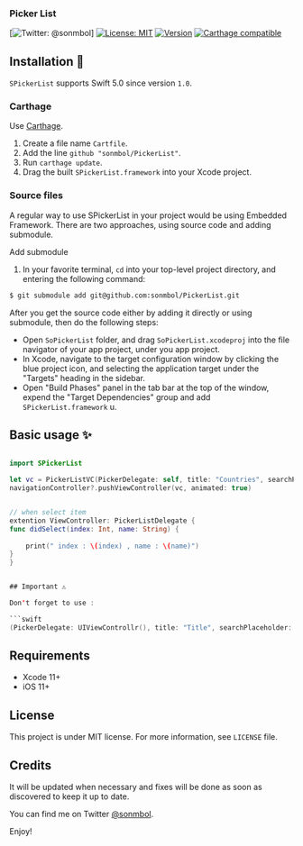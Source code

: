 ### Picker List 

[![Twitter: @sonmbol](https://img.shields.io/badge/contact-%40sonmbol-70a1fb.svg?style=flat)]
[![License: MIT](http://img.shields.io/badge/license-MIT-70a1fb.svg?style=flat)](https://github.com/sonmbol/PickerList/README.md)
[![Version](https://img.shields.io/badge/version-1.0-green.svg?style=flat)](https://github.com/sonmbol/PickerList)
[![Carthage compatible](https://img.shields.io/badge/Carthage-compatible-4BC51D.svg?style=flat)](https://github.com/Carthage/Carthage)


## Installation 📱

`SPickerList` supports Swift 5.0 since version `1.0`.

### Carthage

Use [Carthage](https://github.com/Carthage/Carthage).

1. Create a file name `Cartfile`.
2. Add the line `github "sonmbol/PickerList"`.
3. Run `carthage update`.
4. Drag the built `SPickerList.framework` into your Xcode project.

### Source files

A regular way to use SPickerList in your project would be using Embedded Framework. There are two approaches, using source code and adding submodule.


Add submodule

1. In your favorite terminal, `cd` into your top-level project directory, and entering the following command:
``` bash
$ git submodule add git@github.com:sonmbol/PickerList.git
```

After you get the source code either by adding it directly or using submodule, then do the following steps:

- Open `SoPickerList` folder, and drag `SoPickerList.xcodeproj` into the file navigator of your app project, under you app project.
- In Xcode, navigate to the target configuration window by clicking the blue project icon, and selecting the application target under the "Targets" heading in the sidebar.
- Open "Build Phases" panel in the tab bar at the top of the window, expend the "Target Dependencies" group and add `SPickerList.framework` u.

## Basic usage ✨

```swift

import SPickerList

let vc = PickerListVC(PickerDelegate: self, title: "Countries", searchPlaceholder: "search", itemArray: Constants.COUNTRIES)
navigationController?.pushViewController(vc, animated: true)


// when select item 
extention ViewController: PickerListDelegate {
func didSelect(index: Int, name: String) {
    
    print(" index : \(index) , name : \(name)")
}
}


## Important ⚠️

Don't forget to use :

```swift
(PickerDelegate: UIViewControllr(), title: "Title", searchPlaceholder: "Search", itemArray: [String])
```

## Requirements

* Xcode 11+
* iOS 11+

## License

This project is under MIT license. For more information, see `LICENSE` file.

## Credits


It will be updated when necessary and fixes will be done as soon as discovered to keep it up to date.

You can find me on Twitter [@sonmbol](https://twitter.com/sonmbol).

Enjoy!
